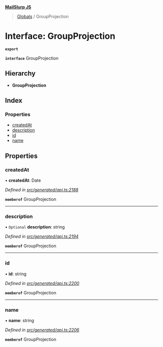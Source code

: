 **[MailSlurp JS](../README.md)**

> [Globals](../README.md) / GroupProjection

# Interface: GroupProjection

**`export`** 

**`interface`** GroupProjection

## Hierarchy

* **GroupProjection**

## Index

### Properties

* [createdAt](groupprojection.md#createdat)
* [description](groupprojection.md#description)
* [id](groupprojection.md#id)
* [name](groupprojection.md#name)

## Properties

### createdAt

•  **createdAt**: Date

*Defined in [src/generated/api.ts:2188](https://github.com/mailslurp/mailslurp-client/blob/24bff2e/src/generated/api.ts#L2188)*

**`memberof`** GroupProjection

___

### description

• `Optional` **description**: string

*Defined in [src/generated/api.ts:2194](https://github.com/mailslurp/mailslurp-client/blob/24bff2e/src/generated/api.ts#L2194)*

**`memberof`** GroupProjection

___

### id

•  **id**: string

*Defined in [src/generated/api.ts:2200](https://github.com/mailslurp/mailslurp-client/blob/24bff2e/src/generated/api.ts#L2200)*

**`memberof`** GroupProjection

___

### name

•  **name**: string

*Defined in [src/generated/api.ts:2206](https://github.com/mailslurp/mailslurp-client/blob/24bff2e/src/generated/api.ts#L2206)*

**`memberof`** GroupProjection

